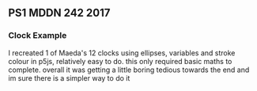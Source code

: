 ## PS1 MDDN 242 2017

### Clock Example

I recreated  1 of Maeda's 12 clocks using ellipses, variables and stroke colour in p5js, relatively easy to do. this only required basic maths to complete. overall it was getting a little boring tedious towards the end and im sure there is a simpler way to do it 